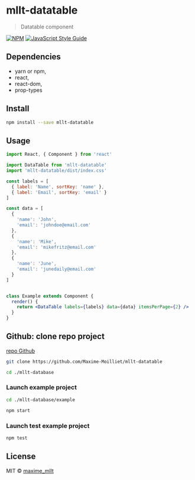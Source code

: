 # mllt-datatable

> Datatable component

[![NPM](https://img.shields.io/npm/v/mllt-datatable.svg)](https://www.npmjs.com/package/mllt-datatable) [![JavaScript Style Guide](https://img.shields.io/badge/code_style-standard-brightgreen.svg)](https://standardjs.com)

## Dependencies
   - yarn or npm,
   - react,
   - react-dom,
   - prop-types

## Install

```bash
npm install --save mllt-datatable
```

## Usage

```jsx
import React, { Component } from 'react'

import DataTable from 'mllt-datatable'
import 'mllt-datatable/dist/index.css'

const labels = [
  { label: 'Name', sortKey: 'name' },
  { label: 'Email', sortKey: 'email' }
]

const data = [
  {
    'name': 'John',
    'email': 'johndoe@email.com'
  },
  {
    'name': 'Mike',
    'email': 'mikefritz@email.com'
  },
  {
    'name': 'June',
    'email': 'junedaily@email.com'
  }
]


class Example extends Component {
  render() {
    return <DataTable labels={labels} data={data} itemsPerPage={2} />
  }
}
```

## Github: clone repo project

[repo Github](https://github.com/Maxime-Moilliet/mllt-datatable)

```bash
git clone https://github.com/Maxime-Moilliet/mllt-datatable
```

```bash
cd ./mllt-database
```

### Launch example project

```bash
cd ./mllt-database/example
```

```bash
npm start
```

### Launch test example project

```bash
npm test
```

## License

MIT © [maxime_mllt](https://github.com/maxime_mllt)
